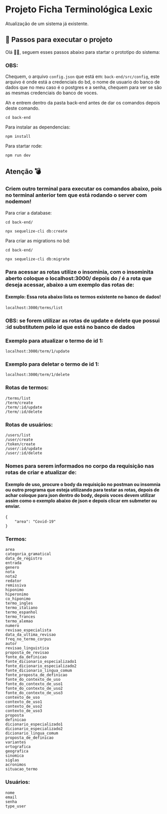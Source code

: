 # Projeto Ficha Terminológica Lexic
Atualização de um sistema já existente.

## 🚀 Passos para executar o projeto
Olá 🐱‍🏍, seguem esses passos abaixo para startar o prototipo do sistema: 


### OBS: 
Chequem, o arquivo <code>config.json</code> que está em: <code>back-end/src/config</code>, este arquivo é onde está a credenciais do bd, o nome de usuario do banco de dados que no meu caso é o postgres e a senha,
chequem para ver se são as mesmas credenciais do banco de voces.


Ah e entrem dentro da pasta back-end antes de dar os comandos depois deste comando.

    cd back-end

Para instalar as dependencias:

    npm install

Para startar rode:

    npm run dev

## Atenção 💣

 ### Criem outro terminal para executar os comandos abaixo, pois no terminal anterior tem que está rodando o server com nodemon!

Para criar a database:

    cd back-end/ 
    
    npx sequelize-cli db:create
    

Para criar as migrations no bd:

    cd back-end/

    npx sequelize-cli db:migrate
    
### Para acessar as rotas utilize o insominia, com o insominita aberto coloque o localhost:3000/ depois do / é a rota que deseja acessar, abaixo a um exemplo das rotas de:
  #### Exemplo: Essa rota abaixo lista os termos existente no banco de dados!
    localhost:3000/terms/list
  ### OBS: se forem utilizar as rotas de update e delete que possui **:id** substitutem pelo id que está no banco de dados
  
  ### Exemplo para atualizar o termo de id 1:
    localhost:3000/term/1/update
    
  ### Exemplo para deletar o termo de id 1:
    localhost:3000/term/1/delete
    
  ### Rotas de termos:
    
    /terms/list
    /term/create
    /term/:id/update
    /term/:id/delete
    
  ### Rotas de usuários:
    
    /users/list
    /user/create
    /token/create
    /user/:id/update
    /user/:id/delete
    
### Nomes para serem informados no corpo da requisição nas rotas de criar e atualizar de:
   #### Exemplo de uso, procure o body da requisição no postman ou insomnia ou outro programa que esteja utilizando para testar as rotas, depois de achar coloque para json dentro do body, depois voces devem utilizar assim como o exemplo abaixo de json e depois clicar em submeter ou enviar.
    {
        "area": "Covid-19"
    }
   
   ### Termos:
    area
    categoria_gramatical
    data_de_registro
    entrada
    genero
    nota
    nota2
    redator
    remissiva
    hiponimo
    hiperonimo
    co_hiponimo
    termo_ingles
    termo_italiano
    termo_espanhol
    termo_frances
    termo_alemao
    numero
    revisao_especialista
    data_da_ultima_revisao
    freq_no_termo_corpus
    autor
    revisao_linguistica
    proposta_de_revisao
    fonte_da_definicao
    fonte_dicionario_especializado1
    fonte_dicionario_especializado2
    fonte_dicionario_lingua_comum
    fonte_proposta_de_definicao
    fonte_do_contexto_de_uso
    fonte_do_contexto_de_uso1
    fonte_do_contexto_de_uso2
    fonte_do_contexto_de_uso3
    contexto_de_uso
    contexto_de_uso1
    contexto_de_uso2
    contexto_de_uso3
    proposta
    definicao
    dicionario_especializado1
    dicionario_especializado2
    dicionario_lingua_comum
    proposta_de_definicao
    variantes
    ortografica
    geografica
    sinomica
    siglas
    acronimos
    situacao_termo
    
   ### Usuários:
    nome
    email
    senha
    type_user
   
